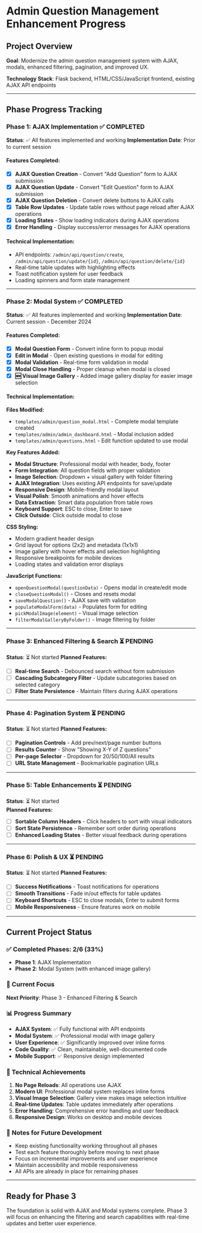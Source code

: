 # Admin Question Management Enhancement Progress

## Project Overview
**Goal**: Modernize the admin question management system with AJAX, modals, enhanced filtering, pagination, and improved UX.

**Technology Stack**: Flask backend, HTML/CSS/JavaScript frontend, existing AJAX API endpoints

---

## Phase Progress Tracking

### Phase 1: AJAX Implementation ✅ **COMPLETED**
**Status**: ✅ All features implemented and working
**Implementation Date**: Prior to current session

#### Features Completed:
- [x] **AJAX Question Creation** - Convert "Add Question" form to AJAX submission
- [x] **AJAX Question Update** - Convert "Edit Question" form to AJAX submission  
- [x] **AJAX Question Deletion** - Convert delete buttons to AJAX calls
- [x] **Table Row Updates** - Update table rows without page reload after AJAX operations
- [x] **Loading States** - Show loading indicators during AJAX operations
- [x] **Error Handling** - Display success/error messages for AJAX operations

#### Technical Implementation:
- API endpoints: `/admin/api/question/create`, `/admin/api/question/update/{id}`, `/admin/api/question/delete/{id}`
- Real-time table updates with highlighting effects
- Toast notification system for user feedback
- Loading spinners and form state management

---

### Phase 2: Modal System ✅ **COMPLETED**
**Status**: ✅ All features implemented and working
**Implementation Date**: Current session - December 2024

#### Features Completed:
- [x] **Modal Question Form** - Convert inline form to popup modal
- [x] **Edit in Modal** - Open existing questions in modal for editing
- [x] **Modal Validation** - Real-time form validation in modal
- [x] **Modal Close Handling** - Proper cleanup when modal is closed
- [x] **🆕 Visual Image Gallery** - Added image gallery display for easier image selection

#### Technical Implementation:
**Files Modified:**
- `templates/admin/question_modal.html` - Complete modal template created
- `templates/admin/admin_dashboard.html` - Modal inclusion added
- `templates/admin/questions.html` - Edit function updated to use modal

**Key Features Added:**
- **Modal Structure**: Professional modal with header, body, footer
- **Form Integration**: All question fields with proper validation
- **Image Selection**: Dropdown + visual gallery with folder filtering
- **AJAX Integration**: Uses existing API endpoints for save/update
- **Responsive Design**: Mobile-friendly modal layout
- **Visual Polish**: Smooth animations and hover effects
- **Data Extraction**: Smart data population from table rows
- **Keyboard Support**: ESC to close, Enter to save
- **Click Outside**: Click outside modal to close

**CSS Styling:**
- Modern gradient header design
- Grid layout for options (2x2) and metadata (1x1x1)
- Image gallery with hover effects and selection highlighting
- Responsive breakpoints for mobile devices
- Loading states and validation error displays

**JavaScript Functions:**
- `openQuestionModal(questionData)` - Opens modal in create/edit mode
- `closeQuestionModal()` - Closes and resets modal
- `saveModalQuestion()` - AJAX save with validation
- `populateModalForm(data)` - Populates form for editing
- `pickModalImage(element)` - Visual image selection
- `filterModalGalleryByFolder()` - Image filtering by folder

---

### Phase 3: Enhanced Filtering & Search ⏳ **PENDING**
**Status**: ⏳ Not started
**Planned Features:**
- [ ] **Real-time Search** - Debounced search without form submission
- [ ] **Cascading Subcategory Filter** - Update subcategories based on selected category
- [ ] **Filter State Persistence** - Maintain filters during AJAX operations

---

### Phase 4: Pagination System ⏳ **PENDING**  
**Status**: ⏳ Not started
**Planned Features:**
- [ ] **Pagination Controls** - Add prev/next/page number buttons
- [ ] **Results Counter** - Show "Showing X-Y of Z questions"
- [ ] **Per-page Selector** - Dropdown for 20/50/100/All results
- [ ] **URL State Management** - Bookmarkable pagination URLs

---

### Phase 5: Table Enhancements ⏳ **PENDING**
**Status**: ⏳ Not started  
**Planned Features:**
- [ ] **Sortable Column Headers** - Click headers to sort with visual indicators
- [ ] **Sort State Persistence** - Remember sort order during operations
- [ ] **Enhanced Loading States** - Better visual feedback during operations

---

### Phase 6: Polish & UX ⏳ **PENDING**
**Status**: ⏳ Not started
**Planned Features:**
- [ ] **Success Notifications** - Toast notifications for operations
- [ ] **Smooth Transitions** - Fade in/out effects for table updates  
- [ ] **Keyboard Shortcuts** - ESC to close modals, Enter to submit forms
- [ ] **Mobile Responsiveness** - Ensure features work on mobile

---

## Current Project Status

### ✅ Completed Phases: 2/6 (33%)
- **Phase 1**: AJAX Implementation 
- **Phase 2**: Modal System (with enhanced image gallery)

### 🎯 Current Focus
**Next Priority**: Phase 3 - Enhanced Filtering & Search

### 📊 Progress Summary
- **AJAX System**: ✅ Fully functional with API endpoints
- **Modal System**: ✅ Professional modal with image gallery  
- **User Experience**: ✅ Significantly improved over inline forms
- **Code Quality**: ✅ Clean, maintainable, well-documented code
- **Mobile Support**: ✅ Responsive design implemented

### 🔧 Technical Achievements
1. **No Page Reloads**: All operations use AJAX
2. **Modern UI**: Professional modal system replaces inline forms
3. **Visual Image Selection**: Gallery view makes image selection intuitive
4. **Real-time Updates**: Table updates immediately after operations
5. **Error Handling**: Comprehensive error handling and user feedback
6. **Responsive Design**: Works on desktop and mobile devices

### 📝 Notes for Future Development
- Keep existing functionality working throughout all phases
- Test each feature thoroughly before moving to next phase
- Focus on incremental improvements and user experience
- Maintain accessibility and mobile responsiveness
- All APIs are already in place for remaining phases

---

## Ready for Phase 3
The foundation is solid with AJAX and Modal systems complete. Phase 3 will focus on enhancing the filtering and search capabilities with real-time updates and better user experience.
